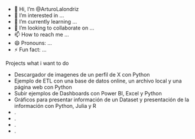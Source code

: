 - 👋 Hi, I’m @ArturoLalondriz
- 👀 I’m interested in ...
- 🌱 I’m currently learning ...
- 💞️ I’m looking to collaborate on ...
- 📫 How to reach me ...
- 😄 Pronouns: ...
- ⚡ Fun fact: ...

<!---
ArturoLalondriz/ArturoLalondriz is a ✨ special ✨ repository because its `README.md` (this file) appears on your GitHub profile.
You can click the Preview link to take a look at your changes.
--->

Projects what i want to do

- Descargador de imagenes de un perfil de X con Python
- Ejemplo de ETL con una base de datos online, un archivo local y una página web con Python
- Subir ejemplos de Dashboards con Power BI, Excel y Python
- Gráficos para presentar información de un Dataset y presentación de la información con Python, Julia y R
- .
- .
- .
- .
